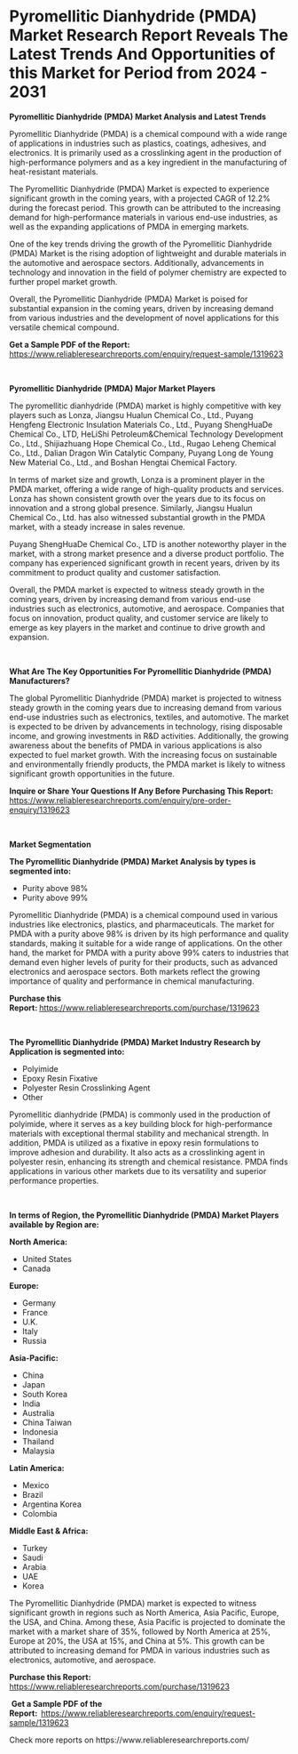 <p><h1>Pyromellitic Dianhydride (PMDA) Market Research Report Reveals The Latest Trends And Opportunities of this Market for Period from 2024 - 2031</h1></p><p><strong>Pyromellitic Dianhydride (PMDA) Market Analysis and Latest Trends</strong></p>
<p><p>Pyromellitic Dianhydride (PMDA) is a chemical compound with a wide range of applications in industries such as plastics, coatings, adhesives, and electronics. It is primarily used as a crosslinking agent in the production of high-performance polymers and as a key ingredient in the manufacturing of heat-resistant materials.</p><p>The Pyromellitic Dianhydride (PMDA) Market is expected to experience significant growth in the coming years, with a projected CAGR of 12.2% during the forecast period. This growth can be attributed to the increasing demand for high-performance materials in various end-use industries, as well as the expanding applications of PMDA in emerging markets.</p><p>One of the key trends driving the growth of the Pyromellitic Dianhydride (PMDA) Market is the rising adoption of lightweight and durable materials in the automotive and aerospace sectors. Additionally, advancements in technology and innovation in the field of polymer chemistry are expected to further propel market growth.</p><p>Overall, the Pyromellitic Dianhydride (PMDA) Market is poised for substantial expansion in the coming years, driven by increasing demand from various industries and the development of novel applications for this versatile chemical compound.</p></p>
<p><strong>Get a Sample PDF of the Report:&nbsp;</strong> <a href="https://www.reliableresearchreports.com/enquiry/request-sample/1319623">https://www.reliableresearchreports.com/enquiry/request-sample/1319623</a></p>
<p>&nbsp;</p>
<p><strong>Pyromellitic Dianhydride (PMDA) Major Market Players</strong></p>
<p><p>The pyromellitic dianhydride (PMDA) market is highly competitive with key players such as Lonza, Jiangsu Hualun Chemical Co., Ltd., Puyang Hengfeng Electronic Insulation Materials Co., Ltd., Puyang ShengHuaDe Chemical Co., LTD, HeLiShi Petroleum&Chemical Technology Development Co., Ltd., Shijiazhuang Hope Chemical Co., Ltd., Rugao Leheng Chemical Co., Ltd., Dalian Dragon Win Catalytic Company, Puyang Long de Young New Material Co., Ltd., and Boshan Hengtai Chemical Factory.</p><p>In terms of market size and growth, Lonza is a prominent player in the PMDA market, offering a wide range of high-quality products and services. Lonza has shown consistent growth over the years due to its focus on innovation and a strong global presence. Similarly, Jiangsu Hualun Chemical Co., Ltd. has also witnessed substantial growth in the PMDA market, with a steady increase in sales revenue.</p><p>Puyang ShengHuaDe Chemical Co., LTD is another noteworthy player in the market, with a strong market presence and a diverse product portfolio. The company has experienced significant growth in recent years, driven by its commitment to product quality and customer satisfaction.</p><p>Overall, the PMDA market is expected to witness steady growth in the coming years, driven by increasing demand from various end-use industries such as electronics, automotive, and aerospace. Companies that focus on innovation, product quality, and customer service are likely to emerge as key players in the market and continue to drive growth and expansion.</p></p>
<p>&nbsp;</p>
<p><strong>What Are The Key Opportunities For Pyromellitic Dianhydride (PMDA) Manufacturers?</strong></p>
<p><p>The global Pyromellitic Dianhydride (PMDA) market is projected to witness steady growth in the coming years due to increasing demand from various end-use industries such as electronics, textiles, and automotive. The market is expected to be driven by advancements in technology, rising disposable income, and growing investments in R&D activities. Additionally, the growing awareness about the benefits of PMDA in various applications is also expected to fuel market growth. With the increasing focus on sustainable and environmentally friendly products, the PMDA market is likely to witness significant growth opportunities in the future.</p></p>
<p><strong>Inquire or Share Your Questions If Any Before Purchasing This Report:</strong> <a href="https://www.reliableresearchreports.com/enquiry/pre-order-enquiry/1319623">https://www.reliableresearchreports.com/enquiry/pre-order-enquiry/1319623</a></p>
<p>&nbsp;</p>
<p><strong>Market Segmentation</strong></p>
<p><strong>The Pyromellitic Dianhydride (PMDA) Market Analysis by types is segmented into:</strong></p>
<p><ul><li>Purity above 98%</li><li>Purity above 99%</li></ul></p>
<p><p>Pyromellitic Dianhydride (PMDA) is a chemical compound used in various industries like electronics, plastics, and pharmaceuticals. The market for PMDA with a purity above 98% is driven by its high performance and quality standards, making it suitable for a wide range of applications. On the other hand, the market for PMDA with a purity above 99% caters to industries that demand even higher levels of purity for their products, such as advanced electronics and aerospace sectors. Both markets reflect the growing importance of quality and performance in chemical manufacturing.</p></p>
<p><strong>Purchase this Report:&nbsp;</strong><a href="https://www.reliableresearchreports.com/purchase/1319623">https://www.reliableresearchreports.com/purchase/1319623</a></p>
<p>&nbsp;</p>
<p><strong>The Pyromellitic Dianhydride (PMDA) Market Industry Research by Application is segmented into:</strong></p>
<p><ul><li>Polyimide</li><li>Epoxy Resin Fixative</li><li>Polyester Resin Crosslinking Agent</li><li>Other</li></ul></p>
<p><p>Pyromellitic dianhydride (PMDA) is commonly used in the production of polyimide, where it serves as a key building block for high-performance materials with exceptional thermal stability and mechanical strength. In addition, PMDA is utilized as a fixative in epoxy resin formulations to improve adhesion and durability. It also acts as a crosslinking agent in polyester resin, enhancing its strength and chemical resistance. PMDA finds applications in various other markets due to its versatility and superior performance properties.</p></p>
<p>&nbsp;</p>
<p><strong>In terms of Region, the Pyromellitic Dianhydride (PMDA) Market Players available by Region are:</strong></p>
<p>
    <p> <strong> North America: </strong>
        <ul>
            <li>United States</li>
            <li>Canada</li>
        </ul>
        </p> 
    <p> <strong> Europe: </strong>
        <ul>
            <li>Germany</li>
            <li>France</li>
            <li>U.K.</li>
            <li>Italy</li>
            <li>Russia</li>
        </ul>
        </p> 
    <p> <strong> Asia-Pacific: </strong>
        <ul>
            <li>China</li>
            <li>Japan</li>
            <li>South Korea</li>
            <li>India</li>
            <li>Australia</li>
            <li>China Taiwan</li>
            <li>Indonesia</li>
            <li>Thailand</li>
            <li>Malaysia</li>
        </ul>
        </p> 
    <p> <strong> Latin America: </strong>
        <ul>
            <li>Mexico</li>
            <li>Brazil</li>
            <li>Argentina Korea</li>
            <li>Colombia</li>
        </ul>
        </p> 
    <p> <strong> Middle East & Africa: </strong>
        <ul>
            <li>Turkey</li>
            <li>Saudi</li>
            <li>Arabia</li>
            <li>UAE</li>
            <li>Korea</li>
        </ul>
    </p>
    </p>
<p><p>The Pyromellitic Dianhydride (PMDA) market is expected to witness significant growth in regions such as North America, Asia Pacific, Europe, the USA, and China. Among these, Asia Pacific is projected to dominate the market with a market share of 35%, followed by North America at 25%, Europe at 20%, the USA at 15%, and China at 5%. This growth can be attributed to increasing demand for PMDA in various industries such as electronics, automotive, and aerospace.</p></p>
<p><strong>Purchase this Report: </strong><a href="https://www.reliableresearchreports.com/purchase/1319623">https://www.reliableresearchreports.com/purchase/1319623</a></p>
<p>&nbsp;<strong>Get a Sample PDF of the Report:&nbsp;&nbsp;</strong><a href="https://www.reliableresearchreports.com/enquiry/request-sample/1319623">https://www.reliableresearchreports.com/enquiry/request-sample/1319623</a></p>
<p><strong></strong></p>
<p>Check more reports on https://www.reliableresearchreports.com/</p>